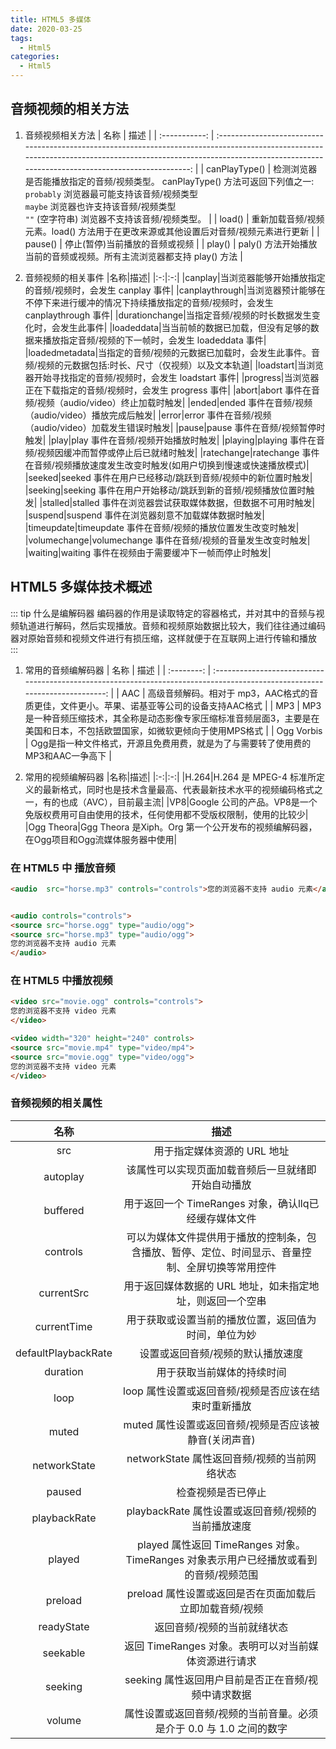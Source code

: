 ```yaml
---
title: HTML5 多媒体
date: 2020-03-25
tags:
  - Html5
categories:
  - Html5
---
```



## 音频视频的相关方法
1. 音频视频相关方法
|     名称      |                                                                                                           描述                                                                                                            |
| :-----------: | :-----------------------------------------------------------------------------------------------------------------------------------------------------------------------------------------------------------------------: |
| canPlayType() | 检测浏览器是否能播放指定的音频/视频类型。 canPlayType() 方法可返回下列值之一:</br> `probably` 浏览器最可能支持该音频/视频类型</br>`maybe` 浏览器也许支持该音频/视频类型</br>`""` (空字符串) 浏览器不支持该音频/视频类型。 |
|    load()     |                                                                    重新加载音频/视频元素。load() 方法用于在更改来源或其他设置后对音频/视频元素进行更新                                                                    |
|    pause()    |                                                                                              停止(暂停)当前播放的音频或视频                                                                                               |
|    play()     |                                                                           paly() 方法开始播放当前的音频或视频。所有主流浏览器都支持 play() 方法                                                                           |

2. 音频视频的相关事件
|名称|描述|
|:-:|:-:|
|canplay|当浏览器能够开始播放指定的音频/视频时，会发生 canplay 事件|
|canplaythrough|当浏览器预计能够在不停下来进行缓冲的情况下持续播放指定的音频/视频时，会发生 canplaythrough 事件|
|durationchange|当指定音频/视频的时长数据发生变化时，会发生此事件|
|loadeddata|当当前帧的数据已加载，但没有足够的数据来播放指定音频/视频的下一帧时，会发生 loadeddata 事件|
|loadedmetadata|当指定的音频/视频的元数据已加载时，会发生此事件。音频/视频的元数据包括:时长、尺寸（仅视频）以及文本轨道|
|loadstart|当浏览器开始寻找指定的音频/视频时，会发生 loadstart 事件|
|progress|当浏览器正在下载指定的音频/视频时，会发生 progress 事件|
|abort|abort 事件在音频/视频（audio/video）终止加载时触发|
|ended|ended 事件在音频/视频（audio/video）播放完成后触发|
|error|error 事件在音频/视频（audio/video）加载发生错误时触发|
|pause|pause 事件在音频/视频暂停时触发|
|play|play 事件在音频/视频开始播放时触发|
|playing|playing 事件在音频/视频因缓冲而暂停或停止后已就绪时触发|
|ratechange|ratechange 事件在音频/视频播放速度发生改变时触发(如用户切换到慢速或快速播放模式)|
|seeked|seeked 事件在用户已经移动/跳跃到音频/视频中的新位置时触发|
|seeking|seeking 事件在用户开始移动/跳跃到新的音频/视频播放位置时触发|
|stalled|stalled 事件在浏览器尝试获取媒体数据，但数据不可用时触发|
|suspend|suspend 事件在浏览器刻意不加载媒体数据时触发|
|timeupdate|timeupdate 事件在音频/视频的播放位置发生改变时触发|
|volumechange|volumechange 事件在音频/视频的音量发生改变时触发|
|waiting|waiting 事件在视频由于需要缓冲下一帧而停止时触发|





## HTML5 多媒体技术概述

::: tip 什么是编解码器
编码器的作用是读取特定的容器格式，并对其中的音频与视频轨道进行解码，然后实现播放。音频和视频原始数据比较大，我们往往通过编码器对原始音频和视频文件进行有损压缩，这样就便于在互联网上进行传输和播放
:::

1. 常用的音频编解码器
|    名称    |                                                            描述                                                             |
| :--------: | :-------------------------------------------------------------------------------------------------------------------------: |
|    AAC     |                 高级音频解码。相对于 mp3，AAC格式的音质更佳，文件更小。苹果、诺基亚等公司的设备支持AAC格式                  |
|    MP3     | MP3是一种音频压缩技术，其全称是动态影像专家压缩标准音频层面3，主要是在美国和日本，不包括欧盟国家，如微软更倾向于使用MPS格式 |
| Ogg Vorbis |                       Ogg是指一种文件格式，开源且免费用费，就是为了与需要转了使用费的MP3和AAC一争高下                       |

2. 常用的视频编解码器
|名称|描述|
|:-:|:-:|
|H.264|H.264 是 MPEG-4 标准所定义的最新格式，同时也是技术含量最高、代表最新技术水平的视频编码格式之一，有的也成（AVC），目前最主流|
|VP8|Google 公司的产品。VP8是一个免版权费用可自由使用的技术，任何使用都不受版权限制，使用的比较少|
|Ogg Theora|Ggg Theora 是Xiph。Org 第一个公开发布的视频编解码器，在Ogg项目和Ogg流媒体服务器中使用|

### 在 HTML5 中 播放音频
```html
<audio  src="horse.mp3" controls="controls">您的浏览器不支持 audio 元素</audio>


<audio controls="controls">
<source src="horse.ogg" type="audio/ogg">
<source src="horse.mp3" type="audio/ogg">
您的浏览器不支持 audio 元素
</audio>

```

### 在 HTML5 中播放视频
```html
<video src="movie.ogg" controls="controls">
您的浏览器不支持 video 元素
</video>

<video width="320" height="240" controls>
<source src="movie.mp4" type="video/mp4">
<source src="movie.ogg" type="video/ogg">
您的浏览器不支持 video 元素
</video>

```

### 音频视频的相关属性
|名称|描述|
|:-:|:-:|
|src|用于指定媒体资源的 URL 地址|
|autoplay|该属性可以实现页面加载音频后一旦就绪即开始自动播放|
|buffered|用于返回一个 TimeRanges 对象，确认llq已经缓存媒体文件|
|controls|可以为媒体文件提供用于播放的控制条，包含播放、暂停、定位、时间显示、音量控制、全屏切换等常用控件|
|currentSrc|用于返回媒体数据的 URL 地址，如未指定地址，则返回一个空串|
|currentTime|用于获取或设置当前的播放位置，返回值为时间，单位为妙|
|defaultPlaybackRate|设置或返回音频/视频的默认播放速度|
|duration|用于获取当前媒体的持续时间|
|loop|loop 属性设置或返回音频/视频是否应该在结束时重新播放|
|muted|muted 属性设置或返回音频/视频是否应该被静音(关闭声音)|
|networkState| networkState 属性返回音频/视频的当前网络状态|
|paused|检查视频是否已停止|
|playbackRate|playbackRate 属性设置或返回音频/视频的当前播放速度|
|played|played 属性返回 TimeRanges 对象。</br>TimeRanges 对象表示用户已经播放或看到的音频/视频范围|
|preload|preload 属性设置或返回是否在页面加载后立即加载音频/视频|
|readyState|返回音频/视频的当前就绪状态|
|seekable|返回 TimeRanges 对象。表明可以对当前媒体资源进行请求|
|seeking|seeking 属性返回用户目前是否正在音频/视频中请求数据|
|volume|属性设置或返回音频/视频的当前音量。必须是介于 0.0 与 1.0 之间的数字|
